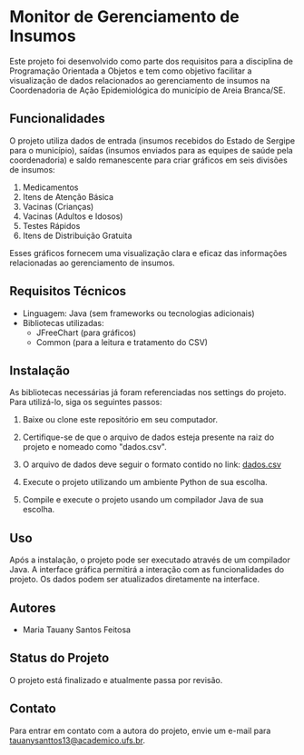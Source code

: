 # Monitor de Gerenciamento de Insumos

Este projeto foi desenvolvido como parte dos requisitos para a disciplina de Programação Orientada a Objetos e tem como objetivo facilitar a visualização de dados relacionados ao gerenciamento de insumos na Coordenadoria de Ação Epidemiológica do município de Areia Branca/SE.

## Funcionalidades

O projeto utiliza dados de entrada (insumos recebidos do Estado de Sergipe para o município), saídas (insumos enviados para as equipes de saúde pela coordenadoria) e saldo remanescente para criar gráficos em seis divisões de insumos:

1. Medicamentos
2. Itens de Atenção Básica
3. Vacinas (Crianças)
4. Vacinas (Adultos e Idosos)
5. Testes Rápidos
6. Itens de Distribuição Gratuita

Esses gráficos fornecem uma visualização clara e eficaz das informações relacionadas ao gerenciamento de insumos.

## Requisitos Técnicos

- Linguagem: Java (sem frameworks ou tecnologias adicionais)
- Bibliotecas utilizadas:
  - JFreeChart (para gráficos)
  - Common (para a leitura e tratamento do CSV)

## Instalação

As bibliotecas necessárias já foram referenciadas nos settings do projeto. Para utilizá-lo, siga os seguintes passos:

1. Baixe ou clone este repositório em seu computador.
2. Certifique-se de que o arquivo de dados esteja presente na raiz do projeto e nomeado como "dados.csv".
3. O arquivo de dados deve seguir o formato contido no link: [dados.csv](https://docs.google.com/spreadsheets/d/1NXjGZJTD1eV5_q9HHpXDEz7jBQsdqty8mP6KlmRMIXU/edit?usp=sharing)
4. Execute o projeto utilizando um ambiente Python de sua escolha.

5. Compile e execute o projeto usando um compilador Java de sua escolha.

## Uso

Após a instalação, o projeto pode ser executado através de um compilador Java. A interface gráfica permitirá a interação com as funcionalidades do projeto. Os dados podem ser atualizados diretamente na interface.

## Autores

- Maria Tauany Santos Feitosa

## Status do Projeto

O projeto está finalizado e atualmente passa por revisão.

## Contato

Para entrar em contato com a autora do projeto, envie um e-mail para tauanysanttos13@academico.ufs.br.
